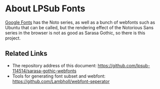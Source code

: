 # About LPSub Fonts

[Google Fonts](https://developers.google.com/fonts/docs/getting_started) has the Noto series, as well as a bunch of webfonts such as Ubuntu that can be called, but the rendering effect of the Notorious Sans series in the browser is not as good as Sarasa Gothic, so there is this project.

## Related Links

- The repository address of this document: <https://github.com/lpsub-114514/sarasa-gothic-webfonts>
- Tools for generating font subset and webfont: <https://github.com/Lambholl/webfont-seperator>
